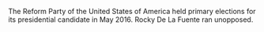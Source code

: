 The Reform Party of the United States of America held primary elections for its presidential candidate in May 2016. Rocky De La Fuente ran unopposed.

